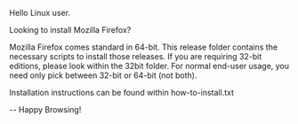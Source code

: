Hello Linux user.

Looking to install Mozilla Firefox?

Mozilla Firefox comes standard in 64-bit. This release folder contains the necessary scripts to install those releases. If you are requiring 32-bit editions, please look within the 32bit folder. For normal end-user usage, you need only pick between 32-bit or 64-bit (not both).	

Installation instructions can be found within how-to-install.txt

  
-- Happy Browsing!
